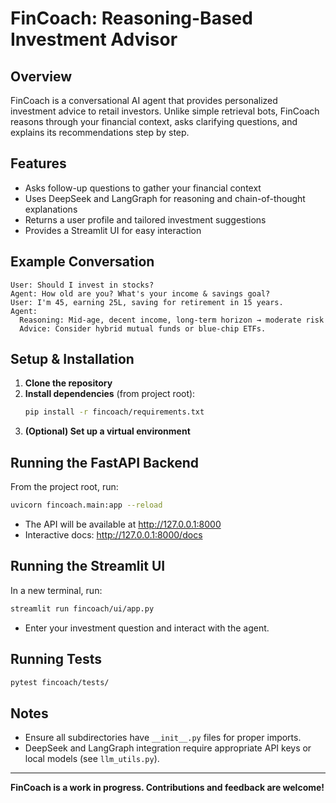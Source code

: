 # FinCoach: Reasoning-Based Investment Advisor

## Overview
FinCoach is a conversational AI agent that provides personalized investment advice to retail investors. Unlike simple retrieval bots, FinCoach reasons through your financial context, asks clarifying questions, and explains its recommendations step by step.

## Features
- Asks follow-up questions to gather your financial context
- Uses DeepSeek and LangGraph for reasoning and chain-of-thought explanations
- Returns a user profile and tailored investment suggestions
- Provides a Streamlit UI for easy interaction

## Example Conversation
```
User: Should I invest in stocks?
Agent: How old are you? What's your income & savings goal?
User: I'm 45, earning 25L, saving for retirement in 15 years.
Agent:
  Reasoning: Mid-age, decent income, long-term horizon → moderate risk
  Advice: Consider hybrid mutual funds or blue-chip ETFs.
```


## Setup & Installation
1. **Clone the repository**
2. **Install dependencies** (from project root):
   ```bash
   pip install -r fincoach/requirements.txt
   ```
3. **(Optional) Set up a virtual environment**

## Running the FastAPI Backend
From the project root, run:
```bash
uvicorn fincoach.main:app --reload
```
- The API will be available at http://127.0.0.1:8000
- Interactive docs: http://127.0.0.1:8000/docs

## Running the Streamlit UI
In a new terminal, run: 
```bash
streamlit run fincoach/ui/app.py
```
- Enter your investment question and interact with the agent.

## Running Tests
```bash
pytest fincoach/tests/
```

## Notes
- Ensure all subdirectories have `__init__.py` files for proper imports.
- DeepSeek and LangGraph integration require appropriate API keys or local models (see `llm_utils.py`).

---

**FinCoach is a work in progress. Contributions and feedback are welcome!** 